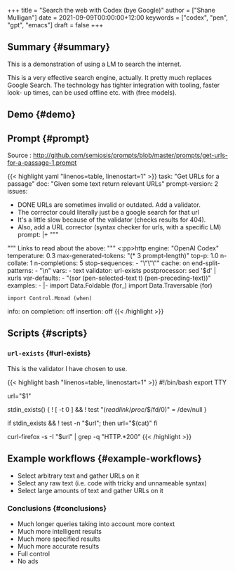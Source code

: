 +++
title = "Search the web with Codex (bye Google)"
author = ["Shane Mulligan"]
date = 2021-09-09T00:00:00+12:00
keywords = ["codex", "pen", "gpt", "emacs"]
draft = false
+++

## Summary {#summary}

This is a demonstration of using a LM to
search the internet.

This is a very effective search engine,
actually. It pretty much replaces Google
Search. The technology has tighter integration
with tooling, faster look- up times, can be
used offline etc. with (free models).


## Demo {#demo}

<!-- Play on asciinema.com -->
<!-- <a title="asciinema recording" href="https://asciinema.org/a/o7X9udIBKyBRGLXbdHkV5divh" target="_blank"><img alt="asciinema recording" src="https://asciinema.org/a/o7X9udIBKyBRGLXbdHkV5divh.svg" /></a> -->
<!-- Play on the blog -->
<script src="https://asciinema.org/a/o7X9udIBKyBRGLXbdHkV5divh.js" id="asciicast-o7X9udIBKyBRGLXbdHkV5divh" async></script>


## Prompt {#prompt}

Source
: <http://github.com/semiosis/prompts/blob/master/prompts/get-urls-for-a-passage-1.prompt>

<!--listend-->

{{< highlight yaml "linenos=table, linenostart=1" >}}
task: "Get URLs for a passage"
doc: "Given some text return relevant URLs"
prompt-version: 2
issues:
  - DONE URLs are sometimes invalid or outdated. Add a validator.
  - The corrector could literally just be a google search for that url
  - It's a little slow because of the validator (checks results for 404).
  - Also, add a URL corrector (syntax checker for urls, with a specific LM)
prompt: |+
  """
  <text>
  """
  Links to read about the above:
  """
  <:pp>http
engine: "OpenAI Codex"
temperature: 0.3
max-generated-tokens: "(* 3 prompt-length)"
top-p: 1.0
n-collate: 1
n-completions: 5
stop-sequences:
- "\"\"\""
cache: on
end-split-patterns:
- "\n"
vars:
- text
validator: url-exists
postprocessor: sed '$d' | xurls
var-defaults:
- "(sor (pen-selected-text t) (pen-preceding-text))"
examples:
- |-
    import Data.Foldable (for_)
    import Data.Traversable (for)

    import Control.Monad (when)
info: on
completion: off
insertion: off
{{< /highlight >}}


## Scripts {#scripts}


### `url-exists` {#url-exists}

This is the validator I have chosen to use.

{{< highlight bash "linenos=table, linenostart=1" >}}
#!/bin/bash
export TTY

url="$1"

stdin_exists() {
    ! [ -t 0 ] && ! test "$(readlink /proc/$$/fd/0)" = /dev/null
}

if stdin_exists && ! test -n "$url"; then
    url="$(cat)"
fi

curl-firefox -s -I "$url" | grep -q "HTTP.*200"
{{< /highlight >}}


## Example workflows {#example-workflows}

-   Select arbitrary text and gather URLs on it
-   Select any raw text (i.e. code with tricky and unnameable syntax)
-   Select large amounts of text and gather URLs on it


### Conclusions {#conclusions}

-   Much longer queries taking into account more context
-   Much more intelligent results
-   Much more specified results
-   Much more accurate results
-   Full control
-   No ads